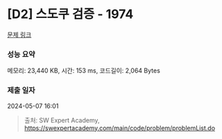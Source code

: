 # [D2] 스도쿠 검증 - 1974 

[문제 링크](https://swexpertacademy.com/main/code/problem/problemDetail.do?contestProbId=AV5Psz16AYEDFAUq) 

### 성능 요약

메모리: 23,440 KB, 시간: 153 ms, 코드길이: 2,064 Bytes

### 제출 일자

2024-05-07 16:01



> 출처: SW Expert Academy, https://swexpertacademy.com/main/code/problem/problemList.do